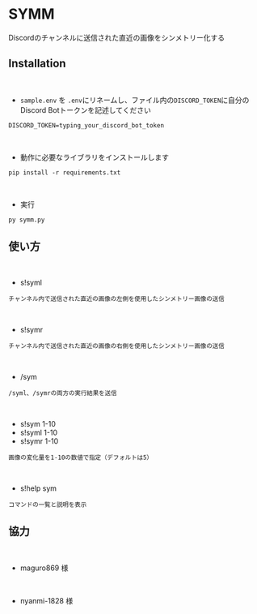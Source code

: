 # SYMM
Discordのチャンネルに送信された直近の画像をシンメトリー化する

## Installation
<br>

- `sample.env` を `.env`にリネームし、ファイル内の`DISCORD_TOKEN`に自分のDiscord Botトークンを記述してください

```
DISCORD_TOKEN=typing_your_discord_bot_token
```
<br>

- 動作に必要なライブラリをインストールします
```
pip install -r requirements.txt
```
<br>

- 実行
```
py symm.py
```


## 使い方
<br>

- s!syml

```
チャンネル内で送信された直近の画像の左側を使用したシンメトリー画像の送信
```

<br>

- s!symr

```
チャンネル内で送信された直近の画像の右側を使用したシンメトリー画像の送信
```

<br>

- /sym

```
/syml、/symrの両方の実行結果を送信
```

<br>

- s!sym 1-10
- s!syml 1-10
- s!symr 1-10

```
画像の変化量を1-10の数値で指定（デフォルトは5）
```

<br>

- s!help sym

```
コマンドの一覧と説明を表示
```

## 協力
<br>

- maguro869 様

<br>

- nyanmi-1828 様


